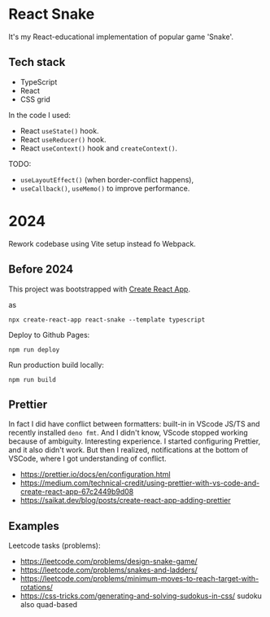 # React Snake

It's my React-educational implementation of popular game 'Snake'.

## Tech stack

- TypeScript
- React
- CSS grid

In the code I used:
- React `useState()` hook.
- React `useReducer()` hook.
- React `useContext()` hook and `createContext()`.

TODO: 
- `useLayoutEffect()` (when border-conflict happens), 
- `useCallback()`, `useMemo()` to improve performance.


# 2024

Rework codebase using Vite setup instead fo Webpack.


## Before 2024

This project was bootstrapped with [Create React App](https://github.com/facebook/create-react-app).

as

```
npx create-react-app react-snake --template typescript
```

Deploy to Github Pages:

```
npm run deploy
```

Run production build locally:

```
npm run build
```

## Prettier

In fact I did have conflict between formatters: built-in in VScode JS/TS and recently installed `deno fmt`.
And I didn't know, VScode stopped working because of ambiguity. Interesting experience. I started configuring Prettier, and it also didn't work. But then I realized, notifications at the bottom of VSCode, where I got understanding of conflict.

- https://prettier.io/docs/en/configuration.html
- https://medium.com/technical-credit/using-prettier-with-vs-code-and-create-react-app-67c2449b9d08
- https://saikat.dev/blog/posts/create-react-app-adding-prettier


## Examples

Leetcode tasks (problems):

- https://leetcode.com/problems/design-snake-game/
- https://leetcode.com/problems/snakes-and-ladders/
- https://leetcode.com/problems/minimum-moves-to-reach-target-with-rotations/
- https://css-tricks.com/generating-and-solving-sudokus-in-css/ sudoku also quad-based
